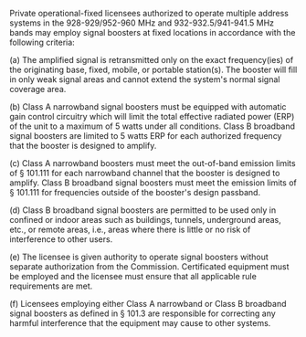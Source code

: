 Private operational-fixed licensees authorized to operate multiple address systems in the 928-929/952-960 MHz and 932-932.5/941-941.5 MHz bands may employ signal boosters at fixed locations in accordance with the following criteria:

(a) The amplified signal is retransmitted only on the exact frequency(ies) of the originating base, fixed, mobile, or portable station(s). The booster will fill in only weak signal areas and cannot extend the system's normal signal coverage area.

(b) Class A narrowband signal boosters must be equipped with automatic gain control circuitry which will limit the total effective radiated power (ERP) of the unit to a maximum of 5 watts under all conditions. Class B broadband signal boosters are limited to 5 watts ERP for each authorized frequency that the booster is designed to amplify.

(c) Class A narrowband boosters must meet the out-of-band emission limits of § 101.111 for each narrowband channel that the booster is designed to amplify. Class B broadband signal boosters must meet the emission limits of § 101.111 for frequencies outside of the booster's design passband.

(d) Class B broadband signal boosters are permitted to be used only in confined or indoor areas such as buildings, tunnels, underground areas, etc., or remote areas, i.e., areas where there is little or no risk of interference to other users.

(e) The licensee is given authority to operate signal boosters without separate authorization from the Commission. Certificated equipment must be employed and the licensee must ensure that all applicable rule requirements are met.

(f) Licensees employing either Class A narrowband or Class B broadband signal boosters as defined in § 101.3 are responsible for correcting any harmful interference that the equipment may cause to other systems.

